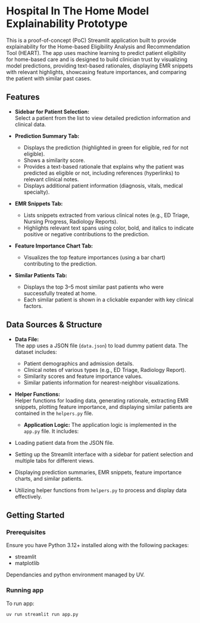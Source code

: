 # Hospital In The Home Model Explainability Prototype

This is a proof-of-concept (PoC) Streamlit application built to provide explainability for the Home-based Eligibility Analysis and Recommendation Tool (HEART). The app uses machine learning to predict patient eligibility for home-based care and is designed to build clinician trust by visualizing model predictions, providing text-based rationales, displaying EMR snippets with relevant highlights, showcasing feature importances, and comparing the patient with similar past cases.

## Features

- **Sidebar for Patient Selection:**  
  Select a patient from the list to view detailed prediction information and clinical data.

- **Prediction Summary Tab:**  
  - Displays the prediction (highlighted in green for eligible, red for not eligible).
  - Shows a similarity score.
  - Provides a text-based rationale that explains why the patient was predicted as eligible or not, including references (hyperlinks) to relevant clinical notes.
  - Displays additional patient information (diagnosis, vitals, medical specialty).

- **EMR Snippets Tab:**  
  - Lists snippets extracted from various clinical notes (e.g., ED Triage, Nursing Progress, Radiology Reports).
  - Highlights relevant text spans using color, bold, and italics to indicate positive or negative contributions to the prediction.

- **Feature Importance Chart Tab:**  
  - Visualizes the top feature importances (using a bar chart) contributing to the prediction.

- **Similar Patients Tab:**  
  - Displays the top 3–5 most similar past patients who were successfully treated at home.
  - Each similar patient is shown in a clickable expander with key clinical factors.

## Data Sources & Structure

- **Data File:**  
  The app uses a JSON file (`data.json`) to load dummy patient data. The dataset includes:
  - Patient demographics and admission details.
  - Clinical notes of various types (e.g., ED Triage, Radiology Report).
  - Similarity scores and feature importance values.
  - Similar patients information for nearest-neighbor visualizations.

- **Helper Functions:**  
  Helper functions for loading data, generating rationale, extracting EMR snippets, plotting feature importance, and displaying similar patients are contained in the `helpers.py` file.

  - **Application Logic:**
  The application logic is implemented in the `app.py` file. It includes:
- Loading patient data from the JSON file.
- Setting up the Streamlit interface with a sidebar for patient selection and multiple tabs for different views.
- Displaying prediction summaries, EMR snippets, feature importance charts, and similar patients.
- Utilizing helper functions from `helpers.py` to process and display data effectively.

## Getting Started

### Prerequisites

Ensure you have Python 3.12+ installed along with the following packages:

- streamlit
- matplotlib

Dependancies and python environment managed by UV. 

### Running app

To run app:

```bash
uv run streamlit run app.py

